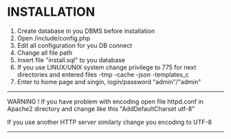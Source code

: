 INSTALLATION
===========
1) Create database in you DBMS before installation
2) Open /include/config.php
3) Edit all configuration for you DB connect
4) Change all file path
5) Insert file "install.sql" to you database
6) If you use LINUX/UNIX system change privilege to 775 for next directories and entered files
-tmp
-cache
-json
-templates_c
7) Enter to home page and singin, login/password "admin"/"admin"


	   
_______________________
WARNING ! 
If you have problem with encoding
open file httpd.conf in Apache2 directory
and change  like this "AddDefaultCharset utf-8"

If you use another HTTP server similarly change you encoding to UTF-8
_______________________